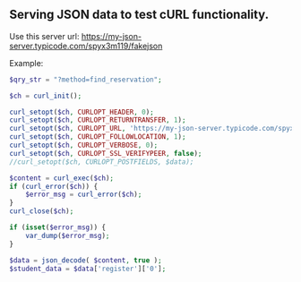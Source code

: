 <h2>Serving JSON data to test cURL functionality.</h2>

Use this server url: https://my-json-server.typicode.com/spyx3m119/fakejson

Example:

```php
$qry_str = "?method=find_reservation";

$ch = curl_init();

curl_setopt($ch, CURLOPT_HEADER, 0);
curl_setopt($ch, CURLOPT_RETURNTRANSFER, 1);
curl_setopt($ch, CURLOPT_URL, 'https://my-json-server.typicode.com/spyx3m119/fakejson/db');
curl_setopt($ch, CURLOPT_FOLLOWLOCATION, 1);
curl_setopt($ch, CURLOPT_VERBOSE, 0);
curl_setopt($ch, CURLOPT_SSL_VERIFYPEER, false);
//curl_setopt($ch, CURLOPT_POSTFIELDS, $data);

$content = curl_exec($ch);
if (curl_error($ch)) {
    $error_msg = curl_error($ch);
}
curl_close($ch);

if (isset($error_msg)) {
    var_dump($error_msg);
}

$data = json_decode( $content, true ); 
$student_data = $data['register']['0'];
